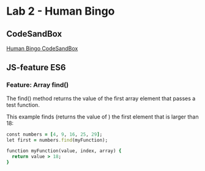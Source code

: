 # Lab 2 - Human Bingo
## CodeSandBox
[Human Bingo CodeSandBox](https://codesandbox.io/s/lab2-humanbingo-s1yw15)

## JS-feature ES6
### Feature: Array find()

The find() method returns the value of the first array element that passes a test function.

This example finds (returns the value of ) the first element that is larger than 18:

```ruby
const numbers = [4, 9, 16, 25, 29];
let first = numbers.find(myFunction);

function myFunction(value, index, array) {
  return value > 18;
}
```